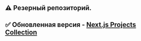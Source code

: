 ## ⚠️ Резерный репозиторий.
## ✅ Обновленная версия - [Next.js Projects Collection](https://github.com/nagoev-id/nextjs-projects)

